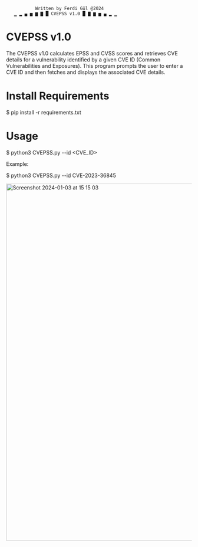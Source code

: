                Written by Ferdi Gül @2024
       ▁ ▂ ▄ ▅ ▆ ▇ █ CVEPSS v1.0 █ ▇ ▆ ▅ ▄ ▂ ▁
       
# CVEPSS v1.0
The CVEPSS v1.0 calculates EPSS and CVSS scores and retrieves CVE details for a vulnerability identified by a given CVE ID (Common Vulnerabilities and Exposures). This program prompts the user to enter a CVE ID and then fetches and displays the associated CVE details.

# Install Requirements
$ pip install -r requirements.txt

# Usage
$ python3 CVEPSS.py --id <CVE_ID>

Example:

$ python3 CVEPSS.py --id CVE-2023-36845

<img width="968" alt="Screenshot 2024-01-03 at 15 15 03" src="https://github.com/FerdiGul/CVEPSS/assets/17753652/f3e606dd-3cdd-46b5-bca9-912b5e4f670d">
